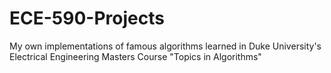 # ECE-590-Projects
My own implementations of famous algorithms learned in Duke University's Electrical Engineering Masters Course "Topics in Algorithms"

